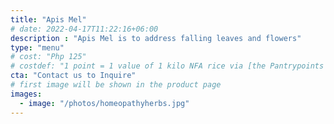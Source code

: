 ```yaml
---
title: "Apis Mel"
# date: 2022-04-17T11:22:16+06:00
description : "Apis Mel is to address falling leaves and flowers"
type: "menu"
# cost: "Php 125"
# costdef: "1 point = 1 value of 1 kilo NFA rice via [the Pantrypoints system](https://pantrypoints.com)"
cta: "Contact us to Inquire"
# first image will be shown in the product page
images:
  - image: "/photos/homeopathyherbs.jpg"
---
```


